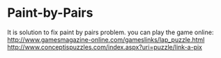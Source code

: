 # Paint-by-Pairs
It is solution to fix paint by pairs problem.
you can play the game online:
http://www.gamesmagazine-online.com/gameslinks/lap_puzzle.html
http://www.conceptispuzzles.com/index.aspx?uri=puzzle/link-a-pix
